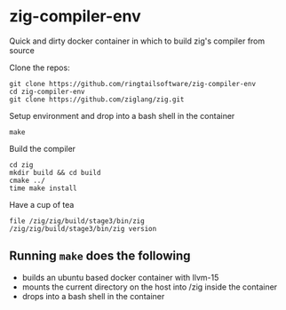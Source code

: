 # zig-compiler-env

Quick and dirty docker container in which to build zig's compiler from source

Clone the repos:

    git clone https://github.com/ringtailsoftware/zig-compiler-env
    cd zig-compiler-env
    git clone https://github.com/ziglang/zig.git

Setup environment and drop into a bash shell in the container

    make

Build the compiler

    cd zig
    mkdir build && cd build
    cmake ../
    time make install

Have a cup of tea

    file /zig/zig/build/stage3/bin/zig
    /zig/zig/build/stage3/bin/zig version


## Running `make` does the following

 - builds an ubuntu based docker container with llvm-15
 - mounts the current directory on the host into /zig inside the container
 - drops into a bash shell in the container

